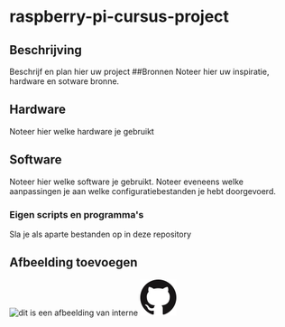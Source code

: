 # raspberry-pi-cursus-project
## Beschrijving
Beschrijf en plan hier uw project
##Bronnen
Noteer hier uw inspiratie, hardware en sotware bronne.
## Hardware
Noteer hier welke hardware je gebruikt
## Software
Noteer hier welke software je gebruikt.
Noteer eveneens welke aanpassingen je aan welke configuratiebestanden je hebt doorgevoerd.
### Eigen scripts en programma's
Sla je als aparte bestanden op in deze repository
## Afbeelding toevoegen
![dit is een afbeelding van interne](https://myoctocat.com/asset/images/base-octocat.svg)
![dit is een afbeelding uit onze image map](images/Github-Mark-64px.png)
